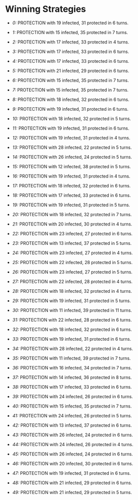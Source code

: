 # Winning Strategies

* _0:_ PROTECTION with 19 infected, 31 protected in 6 turns.


* _1:_ PROTECTION with 15 infected, 35 protected in 7 turns.


* _2:_ PROTECTION with 17 infected, 33 protected in 4 turns.


* _3:_ PROTECTION with 17 infected, 33 protected in 6 turns.


* _4:_ PROTECTION with 17 infected, 33 protected in 6 turns.


* _5:_ PROTECTION with 21 infected, 29 protected in 6 turns.


* _6:_ PROTECTION with 15 infected, 35 protected in 7 turns.


* _7:_ PROTECTION with 15 infected, 35 protected in 7 turns.


* _8:_ PROTECTION with 18 infected, 32 protected in 6 turns.


* _9:_ PROTECTION with 19 infected, 31 protected in 6 turns.


* _10:_ PROTECTION with 18 infected, 32 protected in 5 turns.


* _11:_ PROTECTION with 19 infected, 31 protected in 6 turns.


* _12:_ PROTECTION with 19 infected, 31 protected in 4 turns.


* _13:_ PROTECTION with 28 infected, 22 protected in 5 turns.


* _14:_ PROTECTION with 26 infected, 24 protected in 5 turns.


* _15:_ PROTECTION with 12 infected, 38 protected in 5 turns.


* _16:_ PROTECTION with 19 infected, 31 protected in 4 turns.


* _17:_ PROTECTION with 18 infected, 32 protected in 6 turns.


* _18:_ PROTECTION with 17 infected, 33 protected in 6 turns.


* _19:_ PROTECTION with 19 infected, 31 protected in 5 turns.


* _20:_ PROTECTION with 18 infected, 32 protected in 7 turns.


* _21:_ PROTECTION with 20 infected, 30 protected in 4 turns.


* _22:_ PROTECTION with 23 infected, 27 protected in 6 turns.


* _23:_ PROTECTION with 13 infected, 37 protected in 5 turns.


* _24:_ PROTECTION with 23 infected, 27 protected in 4 turns.


* _25:_ PROTECTION with 22 infected, 28 protected in 5 turns.


* _26:_ PROTECTION with 23 infected, 27 protected in 5 turns.


* _27:_ PROTECTION with 22 infected, 28 protected in 4 turns.


* _28:_ PROTECTION with 18 infected, 32 protected in 4 turns.


* _29:_ PROTECTION with 19 infected, 31 protected in 5 turns.


* _30:_ PROTECTION with 11 infected, 39 protected in 11 turns.


* _31:_ PROTECTION with 22 infected, 28 protected in 6 turns.


* _32:_ PROTECTION with 18 infected, 32 protected in 6 turns.


* _33:_ PROTECTION with 19 infected, 31 protected in 6 turns.


* _34:_ PROTECTION with 28 infected, 22 protected in 4 turns.


* _35:_ PROTECTION with 11 infected, 39 protected in 7 turns.


* _36:_ PROTECTION with 16 infected, 34 protected in 7 turns.


* _37:_ PROTECTION with 14 infected, 36 protected in 8 turns.


* _38:_ PROTECTION with 17 infected, 33 protected in 6 turns.


* _39:_ PROTECTION with 24 infected, 26 protected in 6 turns.


* _40:_ PROTECTION with 15 infected, 35 protected in 7 turns.


* _41:_ PROTECTION with 24 infected, 26 protected in 5 turns.


* _42:_ PROTECTION with 13 infected, 37 protected in 6 turns.


* _43:_ PROTECTION with 26 infected, 24 protected in 6 turns.


* _44:_ PROTECTION with 24 infected, 26 protected in 4 turns.


* _45:_ PROTECTION with 26 infected, 24 protected in 6 turns.


* _46:_ PROTECTION with 20 infected, 30 protected in 6 turns.


* _47:_ PROTECTION with 19 infected, 31 protected in 6 turns.


* _48:_ PROTECTION with 21 infected, 29 protected in 6 turns.


* _49:_ PROTECTION with 21 infected, 29 protected in 5 turns.


